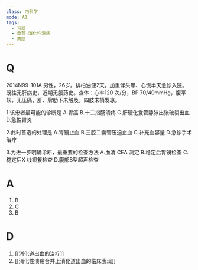 ```yaml
---
class: 内科学
mode: A1
tags:
  - 习题
  - 章节-消化性溃疡
  - 真题
---
```


# Q
2014N99-101A 男性，26岁。排柏油便2天，加重伴头晕、心慌半天急诊入院。既往无肝病史，近期无服药史。查体：心率120 次/分，BP 70/40mmHg，腹平软，无压痛，肝、牌肋下未触及，四肢末梢发凉。

1.该忠者最可能的诊断是
A.胃癌
B.十二指肠溃疡
C.肝硬化食管静脉出张破裂出血
D.急性胃炎

2.此时首选的处理是
A.胃镜止血
B.三腔二囊管压迫止血
C.补充血容量
D.急诊手术治疗

3.为进一步明确诊断，最重要的检查方法
A.血清 CEA 测定
B.稳定后胃镜检查
C.稳定后X 线钡餐检查
D.腹部B型超声检查
# A
1. B
2. C
3. B

# D
1. [[消化道出血的治疗]]
2. [[消化性溃疡合并上消化道出血的临床表现]]